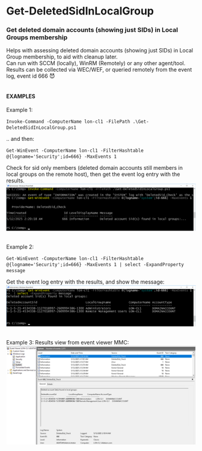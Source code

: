 # Get-DeletedSidInLocalGroup
### Get deleted domain accounts (showing just SIDs) in Local Groups membership
Helps with assessing deleted domain accounts (showing just SIDs) in Local Group membership, to aid with cleanup later.<br>
Can run with SCCM (locally), WinRM (Remotely) or any other agent/tool.<br>
Results can be collected via WEC/WEF, or queried remotely from the event log, event id 666 😈<br><br>
#### EXAMPLES ####
Example 1:
```
Invoke-Command -ComputerName lon-cl1 -FilePath .\Get-DeletedSidInLocalGroup.ps1
```
.. and then:<br>
```
Get-WinEvent -ComputerName lon-cl1 -FilterHashtable @{logname='Security';id=666} -MaxEvents 1
```
Check for sid only members (deleted domain accounts still members in local groups on the remote host), then get the event log entry with the results. <br>
![Sample results](/screenshots/getdeletedsids_sshot1.png) <br><br>

Example 2:
```
Get-WinEvent -ComputerName lon-cl1 -FilterHashtable @{logname='Security';id=666} -MaxEvents 1 | select -ExpandProperty message
```
Get the event log entry with the results, and show the message:<br>
![Sample results](/screenshots/getdeletedsids_sshot2.png) <br><br>

Example 3:
Results view from event viewer MMC:<br>
![Sample results](/screenshots/getdeletedsids_sshot3.png) 
